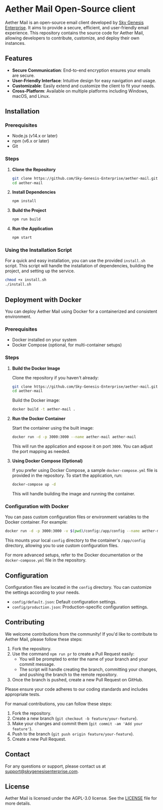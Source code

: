 # Aether Mail Open-Source client

Aether Mail is an open-source email client developed by [Sky Genesis Enterprise](https://skygenesisenterprise.com). It aims to provide a secure, efficient, and user-friendly email experience. This repository contains the source code for Aether Mail, allowing developers to contribute, customize, and deploy their own instances.

## Features

- **Secure Communication**: End-to-end encryption ensures your emails are secure.
- **User-Friendly Interface**: Intuitive design for easy navigation and usage.
- **Customizable**: Easily extend and customize the client to fit your needs.
- **Cross-Platform**: Available on multiple platforms including Windows, macOS, and Linux.

## Installation

### Prerequisites

- Node.js (v14.x or later)
- npm (v6.x or later)
- Git

### Steps

1. **Clone the Repository**

    ```bash
    git clone https://github.com/Sky-Genesis-Enterprise/aether-mail.git
    cd aether-mail
    ```

2. **Install Dependencies**

    ```bash
    npm install
    ```

3. **Build the Project**

    ```bash
    npm run build
    ```

4. **Run the Application**

    ```bash
    npm start
    ```

### Using the Installation Script

For a quick and easy installation, you can use the provided `install.sh` script. This script will handle the installation of dependencies, building the project, and setting up the service.

```bash
chmod +x install.sh
./install.sh

```

## Deployment with Docker

You can deploy Aether Mail using Docker for a containerized and consistent environment.

### Prerequisites

- Docker installed on your system
- Docker Compose (optional, for multi-container setups)

### Steps

1. **Build the Docker Image**

    Clone the repository if you haven't already:

    ```bash
    git clone https://github.com/Sky-Genesis-Enterprise/aether-mail.git
    cd aether-mail
    ```

    Build the Docker image:

    ```bash
    docker build -t aether-mail .
    ```

2. **Run the Docker Container**

    Start the container using the built image:

    ```bash
    docker run -d -p 3000:3000 --name aether-mail aether-mail
    ```

    This will run the application and expose it on port `3000`. You can adjust the port mapping as needed.

3. **Using Docker Compose (Optional)**

    If you prefer using Docker Compose, a sample `docker-compose.yml` file is provided in the repository. To start the application, run:

    ```bash
    docker-compose up -d
    ```

    This will handle building the image and running the container.

### Configuration with Docker

You can pass custom configuration files or environment variables to the Docker container. For example:

```bash
docker run -d -p 3000:3000 -v $(pwd)/config:/app/config --name aether-mail aether-mail
```

This mounts your local `config` directory to the container's `/app/config` directory, allowing you to use custom configuration files.

For more advanced setups, refer to the Docker documentation or the `docker-compose.yml` file in the repository.

## Configuration

Configuration files are located in the `config` directory. You can customize the settings according to your needs.

- `config/default.json`: Default configuration settings.
- `config/production.json`: Production-specific configuration settings.

## Contributing

We welcome contributions from the community! If you'd like to contribute to Aether Mail, please follow these steps:

1. Fork the repository.
2. Use the command `npm run pr` to create a Pull Request easily:
   - You will be prompted to enter the name of your branch and your commit message.
   - The script will handle creating the branch, committing your changes, and pushing the branch to the remote repository.
3. Once the branch is pushed, create a new Pull Request on GitHub.

Please ensure your code adheres to our coding standards and includes appropriate tests.

For manual contributions, you can follow these steps:

1. Fork the repository.
2. Create a new branch (`git checkout -b feature/your-feature`).
3. Make your changes and commit them (`git commit -am 'Add your feature'`).
4. Push to the branch (`git push origin feature/your-feature`).
5. Create a new Pull Request.

## Contact

For any questions or support, please contact us at support@skygenesisenterprise.com.

## License

Aether Mail is licensed under the AGPL-3.0 license. See the [LICENSE](LICENSE) file for more details.

